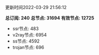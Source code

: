 更新时间2022-03-29 21:56:12

**总订阅: 240**
**总节点: 31694**
**有效节点: 12725**
- ssr节点: 483
- v2ray节点: 6954
- ss节点: 4592
- trojan节点: 696
